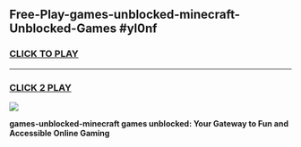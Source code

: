 
## Free-Play-games-unblocked-minecraft-Unblocked-Games #yl0nf
<h3>
<a href="https://news.freeplayer.one?title=games-unblocked-minecraft&ref=8M">CLICK TO PLAY</a></h3>
<hr>

<h3>
<a href="https://news.freeplayer.one?title=games-unblocked-minecraft&ref=8M">CLICK 2 PLAY</a>
  
</h3>

<a href="https://news.freeplayer.one?title=games-unblocked-minecraft&ref=8M"><img src="https://clearcache.store/games.png"></a>


**games-unblocked-minecraft games unblocked: Your Gateway to Fun and Accessible Online Gaming**
